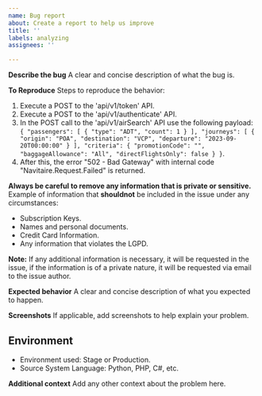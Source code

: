 ```yaml
---
name: Bug report
about: Create a report to help us improve
title: ''
labels: analyzing
assignees: ''

---
```


**Describe the bug**
A clear and concise description of what the bug is.

**To Reproduce**
Steps to reproduce the behavior:
1. Execute a POST to the 'api/v1/token' API.
2. Execute a POST to the 'api/v1/authenticate' API.
3. In the POST call to the 'api/v1/airSearch' API use the following payload:
`{
     "passengers": [
         {
             "type": "ADT",
             "count": 1
         }
     ],
     "journeys": [
         {
             "origin": "POA",
             "destination": "VCP",
             "departure": "2023-09-20T00:00:00"
         }
     ],
     "criteria": {
         "promotionCode": "",
         "baggageAllowance": "All",
         "directFlightsOnly": false
     }
}`.
4. After this, the error "502 - Bad Gateway" with internal code "Navitaire.Request.Failed" is returned.

__Always be careful to remove any information that is private or sensitive.__
Example of information that __shouldnot__ be included in the issue under any circumstances:

- Subscription Keys.
- Names and personal documents.
- Credit Card Information.
- Any information that violates the LGPD.

__Note:__ If any additional information is necessary, it will be requested in the issue, if the information is of a private nature, it will be requested via email to the issue author.

**Expected behavior**
A clear and concise description of what you expected to happen.

**Screenshots**
If applicable, add screenshots to help explain your problem.

## Environment

- Environment used: Stage or Production.
- Source System Language: Python, PHP, C#, etc.

**Additional context**
Add any other context about the problem here.
